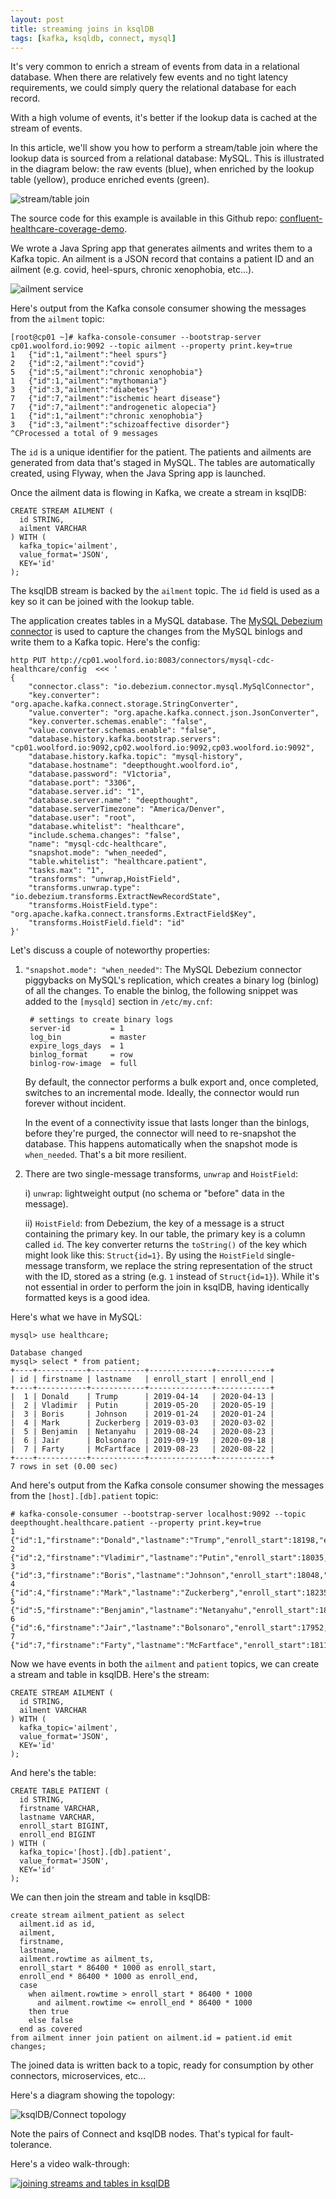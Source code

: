 ```yaml
---
layout: post
title: streaming joins in ksqlDB
tags: [kafka, ksqldb, connect, mysql]
---
```


It's very common to enrich a stream of events from data in a relational database. When there are relatively few events and no tight latency requirements, we could simply query the relational database for each record.

With a high volume of events, it's better if the lookup data is cached at the stream of events.

In this article, we'll show you how to perform a stream/table join where the lookup data is sourced from a relational database: MySQL. This is illustrated in the diagram below: the raw events (blue), when enriched by the lookup table (yellow), produce enriched events (green).

![stream/table join](../assets/img/stream-table-join.png) 

The source code for this example is available in this Github repo: [confluent-healthcare-coverage-demo](https://github.com/alexwoolford/confluent-healthcare-coverage-demo).

We wrote a Java Spring app that generates ailments and writes them to a Kafka topic. An ailment is a JSON record that contains a patient ID and an ailment (e.g. covid, heel-spurs, chronic xenophobia, etc...).

![ailment service](../assets/img/ailment-service.png)

Here's output from the Kafka console consumer showing the messages from the `ailment` topic:

    [root@cp01 ~]# kafka-console-consumer --bootstrap-server cp01.woolford.io:9092 --topic ailment --property print.key=true
    1   {"id":1,"ailment":"heel spurs"}
    2   {"id":2,"ailment":"covid"}
    5   {"id":5,"ailment":"chronic xenophobia"}
    1   {"id":1,"ailment":"mythomania"}
    3   {"id":3,"ailment":"diabetes"}
    7   {"id":7,"ailment":"ischemic heart disease"}
    7   {"id":7,"ailment":"androgenetic alopecia"}
    1   {"id":1,"ailment":"chronic xenophobia"}
    3   {"id":3,"ailment":"schizoaffective disorder"}
    ^CProcessed a total of 9 messages

The `id` is a unique identifier for the patient. The patients and ailments are generated from data that's staged in MySQL. The tables are automatically created, using Flyway, when the Java Spring app is launched.

Once the ailment data is flowing in Kafka, we create a stream in ksqlDB:

    CREATE STREAM AILMENT (
      id STRING,
      ailment VARCHAR
    ) WITH (
      kafka_topic='ailment',
      value_format='JSON',
      KEY='id'
    );

The ksqlDB stream is backed by the `ailment` topic. The `id` field is used as a key so it can be joined with the lookup table.

The application creates tables in a MySQL database. The [MySQL Debezium connector](https://debezium.io/documentation/reference/1.2/connectors/mysql.html) is used to capture the changes from the MySQL binlogs and write them to a Kafka topic. Here's the config:

    http PUT http://cp01.woolford.io:8083/connectors/mysql-cdc-healthcare/config  <<< '
    {
        "connector.class": "io.debezium.connector.mysql.MySqlConnector",
        "key.converter": "org.apache.kafka.connect.storage.StringConverter",
        "value.converter": "org.apache.kafka.connect.json.JsonConverter",
        "key.converter.schemas.enable": "false",
        "value.converter.schemas.enable": "false",
        "database.history.kafka.bootstrap.servers": "cp01.woolford.io:9092,cp02.woolford.io:9092,cp03.woolford.io:9092",
        "database.history.kafka.topic": "mysql-history",
        "database.hostname": "deepthought.woolford.io",
        "database.password": "V1ctoria",
        "database.port": "3306",
        "database.server.id": "1",
        "database.server.name": "deepthought",
        "database.serverTimezone": "America/Denver",
        "database.user": "root",
        "database.whitelist": "healthcare",
        "include.schema.changes": "false",
        "name": "mysql-cdc-healthcare",
        "snapshot.mode": "when_needed",
        "table.whitelist": "healthcare.patient",
        "tasks.max": "1",
        "transforms": "unwrap,HoistField",
        "transforms.unwrap.type": "io.debezium.transforms.ExtractNewRecordState",
        "transforms.HoistField.type": "org.apache.kafka.connect.transforms.ExtractField$Key",
        "transforms.HoistField.field": "id"
    }'

Let's discuss a couple of noteworthy properties:

1) `"snapshot.mode": "when_needed"`: The MySQL Debezium connector piggybacks on MySQL's replication, which creates a binary log (binlog) of all the changes. To enable the binlog, the following snippet was added to the `[mysqld]` section in `/etc/my.cnf`:

        # settings to create binary logs
        server-id         = 1
        log_bin           = master
        expire_logs_days  = 1
        binlog_format     = row
        binlog-row-image  = full

   By default, the connector performs a bulk export and, once completed, switches to an incremental mode. Ideally, the connector would run forever without incident.
   
   In the event of a connectivity issue that lasts longer than the binlogs, before they're purged, the connector will need to re-snapshot the database. This happens automatically when the snapshot mode is `when_needed`. That's a bit more resilient.
   
2) There are two single-message transforms, `unwrap` and `HoistField`:

    i) `unwrap`: lightweight output (no schema or "before" data in the message).
    
    ii) `HoistField`: from Debezium, the key of a message is a struct containing the primary key. In our table, the primary key is a column called `id`. The key converter returns the `toString()` of the key which might look like this: `Struct{id=1}`. By using the `HoistField` single-message transform, we replace the string representation of the struct with the ID, stored as a string (e.g. `1` instead of `Struct{id=1}`). While it's not essential in order to perform the join in ksqlDB, having identically formatted keys is a good idea.

Here's what we have in MySQL:

    mysql> use healthcare;
    
    Database changed
    mysql> select * from patient;
    +----+-----------+------------+--------------+------------+
    | id | firstname | lastname   | enroll_start | enroll_end |
    +----+-----------+------------+--------------+------------+
    |  1 | Donald    | Trump      | 2019-04-14   | 2020-04-13 |
    |  2 | Vladimir  | Putin      | 2019-05-20   | 2020-05-19 |
    |  3 | Boris     | Johnson    | 2019-01-24   | 2020-01-24 |
    |  4 | Mark      | Zuckerberg | 2019-03-03   | 2020-03-02 |
    |  5 | Benjamin  | Netanyahu  | 2019-08-24   | 2020-08-23 |
    |  6 | Jair      | Bolsonaro  | 2019-09-19   | 2020-09-18 |
    |  7 | Farty     | McFartface | 2019-08-23   | 2020-08-22 |
    +----+-----------+------------+--------------+------------+
    7 rows in set (0.00 sec)

And here's output from the Kafka console consumer showing the messages from the `[host].[db].patient` topic:

    # kafka-console-consumer --bootstrap-server localhost:9092 --topic deepthought.healthcare.patient --property print.key=true
    1	{"id":1,"firstname":"Donald","lastname":"Trump","enroll_start":18198,"enroll_end":18563}
    2	{"id":2,"firstname":"Vladimir","lastname":"Putin","enroll_start":18035,"enroll_end":18400}
    3	{"id":3,"firstname":"Boris","lastname":"Johnson","enroll_start":18048,"enroll_end":18413}
    4	{"id":4,"firstname":"Mark","lastname":"Zuckerberg","enroll_start":18235,"enroll_end":18600}
    5	{"id":5,"firstname":"Benjamin","lastname":"Netanyahu","enroll_start":18038,"enroll_end":18403}
    6	{"id":6,"firstname":"Jair","lastname":"Bolsonaro","enroll_start":17952,"enroll_end":18317}
    7	{"id":7,"firstname":"Farty","lastname":"McFartface","enroll_start":18111,"enroll_end":18476}

Now we have events in both the `ailment` and `patient` topics, we can create a stream and table in ksqlDB. Here's the stream:

    CREATE STREAM AILMENT (
      id STRING,
      ailment VARCHAR
    ) WITH (
      kafka_topic='ailment',
      value_format='JSON',
      KEY='id'
    );

And here's the table:

    CREATE TABLE PATIENT (
      id STRING,
      firstname VARCHAR,
      lastname VARCHAR,
      enroll_start BIGINT,
      enroll_end BIGINT
    ) WITH (
      kafka_topic='[host].[db].patient',
      value_format='JSON',
      KEY='id'
    );

We can then join the stream and table in ksqlDB:

    create stream ailment_patient as select
      ailment.id as id,
      ailment,
      firstname,
      lastname,
      ailment.rowtime as ailment_ts,
      enroll_start * 86400 * 1000 as enroll_start,
      enroll_end * 86400 * 1000 as enroll_end,
      case
        when ailment.rowtime > enroll_start * 86400 * 1000
          and ailment.rowtime <= enroll_end * 86400 * 1000
        then true
        else false
      end as covered
    from ailment inner join patient on ailment.id = patient.id emit changes;

The joined data is written back to a topic, ready for consumption by other connectors, microservices, etc...

Here's a diagram showing the topology:

![ksqlDB/Connect topology](../assets/img/ksql-connect-topology.png)

Note the pairs of Connect and ksqlDB nodes. That's typical for fault-tolerance.
 

Here's a video walk-through:

[![joining streams and tables in ksqlDB](https://img.youtube.com/vi/NeEtadHmIDc/0.jpg)](https://www.youtube.com/watch?v=NeEtadHmIDc)

